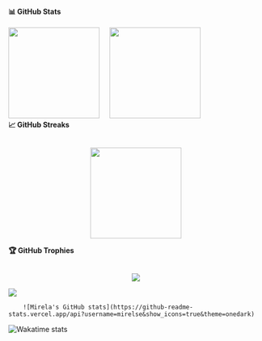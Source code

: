  <div class="codersrank-activity">
      <div class="codersrank-activity-chart">
 
   
  <summary><b>📊 GitHub Stats</b></summary>
  <br>
  <img src="https://github-readme-stats.vercel.app/api?username=mirelse&amp;bg_color=0D1117&amp;title_color=f9826c&amp;text_color=fdfdfd&amp;icon_color=f9826c&amp;show_icons=true&amp;hide_border=true&amp;&amp;count_private=true&amp;include_all_commits=true" height="180em">
  &nbsp;&nbsp;&nbsp;
  <img src="https://github-readme-stats.vercel.app/api/top-langs/?username=mirelse&amp;bg_color=0D1117&amp;title_color=f9826c&amp;text_color=fdfdfd&amp;show_icons=true&amp;hide_border=true&amp;layout=compact" height="180em">
 



 
  <summary><b>📈 GitHub Streaks</b></summary>
  <br>
  <p align="center">
    <img src="https://github-readme-streak-stats.herokuapp.com/?user=mirelse&amp;theme=dark&amp;hide_border=true&amp;background=0D1117&amp;stroke=0000&amp;count_private=true&amp;include_all_commits=true" height="180em">
  
    
  <summary><b>🏆 GitHub Trophies</b></summary>
  <br>
  <p align="center">
    <img src="https://github-profile-trophy.vercel.app/?username=mirelse&amp;row=1&amp;column=6&amp;margin-h=8&amp;theme=darkhub&amp;count_private=true&amp;margin-w=15&amp;no-frame=true">
  </p>
       <p>
   
   <img src="https://activity-graph.herokuapp.com/graph?username=mirelse&amp;count_private=true&amp;hide_border=true&amp;bg_color=0d1117&amp;theme=github">
  </p>
       
        ![Mirela's GitHub stats](https://github-readme-stats.vercel.app/api?username=mirelse&show_icons=true&theme=onedark)

       
 ![Wakatime stats](https://wakatime.com/share/@5d7a86b1-e8e4-45f2-ba3e-478b59c1050e/34ac2bc8-9fd3-44e3-a69e-6b5951971410.svg)
 

 



 
 
